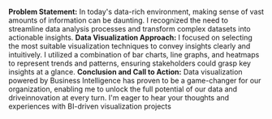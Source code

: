 **Problem Statement:**
In today's data-rich environment, making sense of vast amounts of information can be daunting. 
I recognized the need to streamline data analysis processes and transform complex datasets into actionable insights.
**Data Visualization Approach:**
I focused on selecting the most suitable visualization techniques to convey insights clearly and intuitively. I utilized a combination of bar charts, line graphs, 
and heatmaps to represent trends and patterns, ensuring stakeholders could grasp key insights at a glance.
**Conclusion and Call to Action:**
Data visualization powered by Business Intelligence has proven to be a game-changer for our organization, enabling 
me to unlock the full potential of our data and driveinnovation at every turn. 
I'm eager to hear your thoughts and experiences with BI-driven visualization projects 
